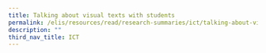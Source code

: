 ```yaml
---
title: Talking about visual texts with students
permalink: /elis/resources/read/research-summaries/ict/talking-about-visual-texts-with-students/
description: ""
third_nav_title: ICT
---
```

